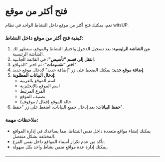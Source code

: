 # فتح أكثر من موقع
نعم، يمكنك فتح أكثر من موقع داخل النشاط الواحد في نظام witsUP.

### كيفية فتح أكثر من موقع داخل النشاط:
1. **من الشاشة الرئيسية**: بعد تسجيل الدخول واختيار النشاط والموقع، ستظهر لك الشاشة الرئيسية.
2. **انتقل إلى قسم "تأسيس"**: في القائمة الجانبية.
3. **اختر "تقسيمات"**: ثم اختر "المواقع".
4. **إضافة موقع جديد**: يمكنك الضغط على زر "إضافة جديد" لإدخال موقع جديد.
5. **إدخال البيانات المطلوبة**:
   - اسم الموقع بالعربية
   - اسم الموقع بالإنجليزية
   - الفرع المرتبط
   - تصنيف الموقع
   - حالة الموقع (فعال / موقوف)
6. **حفظ البيانات**: بعد إدخال جميع البيانات، اضغط على زر "حفظ".

### ملاحظات مهمة:
- يمكنك إنشاء مواقع متعددة داخل نفس النشاط، مما يساعدك في إدارة المواقع المختلفة بشكل منفصل.
- تأكد من عدم تكرار أسماء المواقع داخل نفس الفرع.
- يمكنك إدارة عدة مواقع ضمن نشاط واحد بكل سهولة.

──────────────────────────────────────────────────

